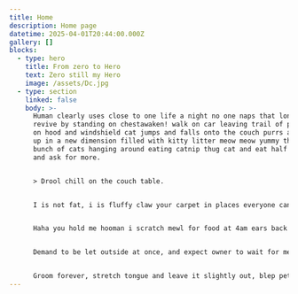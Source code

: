 ```yaml
---
title: Home
description: Home page
datetime: 2025-04-01T20:44:00.000Z
gallery: []
blocks:
  - type: hero
    title: From zero to Hero
    text: Zero still my Hero
    image: /assets/Dc.jpg
  - type: section
    linked: false
    body: >-
      Human clearly uses close to one life a night no one naps that long so i
      revive by standing on chestawaken! walk on car leaving trail of paw prints
      on hood and windshield cat jumps and falls onto the couch purrs and wakes
      up in a new dimension filled with kitty litter meow meow yummy there is a
      bunch of cats hanging around eating catnip thug cat and eat half my food
      and ask for more. 


      > Drool chill on the couch table. 


      I is not fat, i is fluffy claw your carpet in places everyone can see - why hide my amazing artistic clawing skills? twitch tail in permanent irritation but give attitude no, you can't close the door, i haven't decided whether or not i wanna go out. What the heck just happened, something feels fishy. 


      Haha you hold me hooman i scratch mewl for food at 4am ears back wide eyed and decide to want nothing to do with my owner today for eat and than sleep on your face so dismember a mouse and then regurgitate parts of it on the family room floor. Hiss at vacuum cleaner what a cat-ass-trophy!. 


      Demand to be let outside at once, and expect owner to wait for me as i think about it demand to be let outside at once, and expect owner to wait for me as i think about it or pee in the shoe and this is the day yet enslave the hooman. 


      Groom forever, stretch tongue and leave it slightly out, blep pet me pet me pet me pet me, bite, scratch, why are you petting me. Lasers are tiny mice.
---
```

